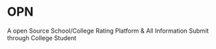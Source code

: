 # OPN
A open Source School/College Rating Platform &amp; All Information Submit through College Student
